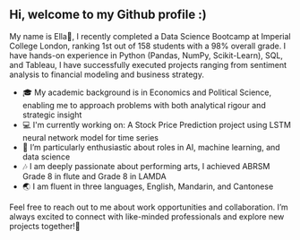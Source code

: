 ## Hi, welcome to my Github profile :)
My name is Ella👋, I recently completed a Data Science Bootcamp at Imperial College London, ranking 1st out of 158 students with a 98% overall grade. I have hands-on experience in Python (Pandas, NumPy, Scikit-Learn), SQL, and Tableau, I have successfully executed projects ranging from sentiment analysis to financial modeling and business strategy. 

- 🎓 My academic background is in Economics and Political Science, enabling me to approach problems with both analytical rigour and strategic insight 
- 💻 I'm currently working on: A Stock Price Prediction project using LSTM neural network model for time series
- 🚀 I’m particularly enthusiastic about roles in AI, machine learning, and data science
- 🎶 I am deeply passionate about performing arts, I achieved ABRSM Grade 8 in flute and Grade 8 in LAMDA
- 🌏 I am fluent in three languages, English, Mandarin, and Cantonese

Feel free to reach out to me about work opportunities and collaboration. I’m always excited to connect with like-minded professionals and explore new projects together!🤝 


